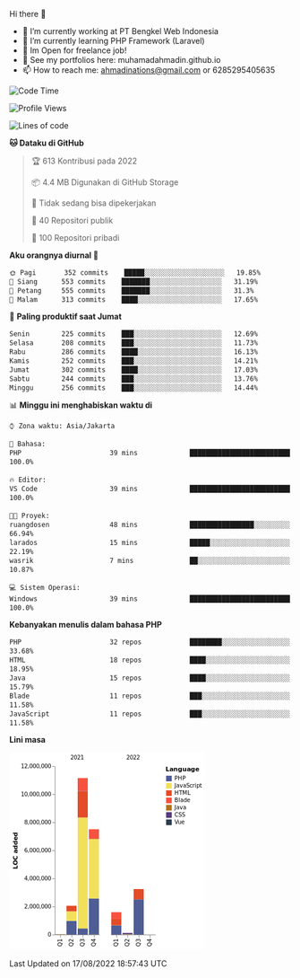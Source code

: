 Hi there 👋

- 🔭 I’m currently working at PT Bengkel Web Indonesia
- 🌱 I’m currently learning PHP Framework (Laravel)
- 📂 Im Open for freelance job!
- 🧷 See my portfolios here: muhamadahmadin.github.io
- 📫 How to reach me: ahmadinations@gmail.com or 6285295405635


<!--START_SECTION:waka-->
![Code Time](http://img.shields.io/badge/Code%20Time-1%2C117%20hrs%2057%20mins-blue)

![Profile Views](http://img.shields.io/badge/Profil%20dilihat-1-blue)

![Lines of code](https://img.shields.io/badge/Sejak%20Hello%20World%20aku%20telah%20menulis-26%20Million%20baris%20kode-blue)

**🐱 Dataku di GitHub** 

> 🏆 613 Kontribusi pada 2022
 > 
> 📦 4.4 MB Digunakan di GitHub Storage 
 > 
> 🚫 Tidak sedang bisa dipekerjakan
 > 
> 📜 40 Repositori publik 
 > 
> 🔑 100 Repositori pribadi  
 > 
**Aku orangnya diurnal 🐤** 

```text
🌞 Pagi       352 commits    █████░░░░░░░░░░░░░░░░░░░░   19.85% 
🌆 Siang      553 commits    ███████░░░░░░░░░░░░░░░░░░   31.19% 
🌃 Petang     555 commits    ███████░░░░░░░░░░░░░░░░░░   31.3% 
🌙 Malam      313 commits    ████░░░░░░░░░░░░░░░░░░░░░   17.65%

```
📅 **Paling produktif saat Jumat** 

```text
Senin        225 commits    ███░░░░░░░░░░░░░░░░░░░░░░   12.69% 
Selasa       208 commits    ███░░░░░░░░░░░░░░░░░░░░░░   11.73% 
Rabu         286 commits    ████░░░░░░░░░░░░░░░░░░░░░   16.13% 
Kamis        252 commits    ███░░░░░░░░░░░░░░░░░░░░░░   14.21% 
Jumat        302 commits    ████░░░░░░░░░░░░░░░░░░░░░   17.03% 
Sabtu        244 commits    ███░░░░░░░░░░░░░░░░░░░░░░   13.76% 
Minggu       256 commits    ███░░░░░░░░░░░░░░░░░░░░░░   14.44%

```


📊 **Minggu ini menghabiskan waktu di** 

```text
⌚︎ Zona waktu: Asia/Jakarta

💬 Bahasa: 
PHP                      39 mins             █████████████████████████   100.0%

🔥 Editor: 
VS Code                  39 mins             █████████████████████████   100.0%

🐱‍💻 Proyek: 
ruangdosen               48 mins             ████████████████░░░░░░░░░   66.94% 
larados                  15 mins             █████░░░░░░░░░░░░░░░░░░░░   22.19% 
wasrik                   7 mins              ██░░░░░░░░░░░░░░░░░░░░░░░   10.87%

💻 Sistem Operasi: 
Windows                  39 mins             █████████████████████████   100.0%

```

**Kebanyakan menulis dalam bahasa PHP** 

```text
PHP                      32 repos            ████████░░░░░░░░░░░░░░░░░   33.68% 
HTML                     18 repos            ████░░░░░░░░░░░░░░░░░░░░░   18.95% 
Java                     15 repos            ████░░░░░░░░░░░░░░░░░░░░░   15.79% 
Blade                    11 repos            ███░░░░░░░░░░░░░░░░░░░░░░   11.58% 
JavaScript               11 repos            ███░░░░░░░░░░░░░░░░░░░░░░   11.58%

```


**Lini masa**

![Chart not found](https://raw.githubusercontent.com/MuhamadAhmadin/MuhamadAhmadin/master/charts/bar_graph.png) 


 Last Updated on 17/08/2022 18:57:43 UTC
<!--END_SECTION:waka-->
